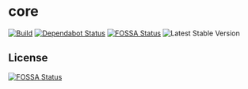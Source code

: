 # core
[![Build](https://api.travis-ci.com/kokst/core.svg?branch=master)](https://travis-ci.com/kokst/core) [![Dependabot Status](https://api.dependabot.com/badges/status?host=github&repo=kokst/core)](https://dependabot.com) [![FOSSA Status](https://app.fossa.io/api/projects/git%2Bgithub.com%2Fkokst%2Fcore.svg?type=shield)](https://app.fossa.io/projects/git%2Bgithub.com%2Fkokst%2Fcore?ref=badge_shield) ![Latest Stable Version](https://poser.pugx.org/kokst/core/v/stable.svg)

## License
[![FOSSA Status](https://app.fossa.io/api/projects/git%2Bgithub.com%2Fkokst%2Fcore.svg?type=large)](https://app.fossa.io/projects/git%2Bgithub.com%2Fkokst%2Fcore?ref=badge_large)
